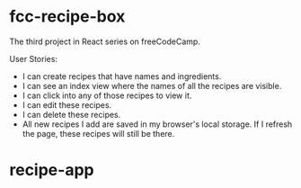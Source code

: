 # fcc-recipe-box
The third project in React series on freeCodeCamp.

User Stories:
* I can create recipes that have names and ingredients.
* I can see an index view where the names of all the recipes are visible.
* I can click into any of those recipes to view it.
* I can edit these recipes.
* I can delete these recipes.
* All new recipes I add are saved in my browser's local storage. If I refresh the page, these recipes will still be there.
# recipe-app
